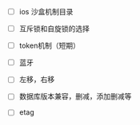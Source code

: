 * [ ] ios 沙盒机制目录
* [ ] 互斥锁和自旋锁的选择
* [ ] token机制（短期）
* [ ] 蓝牙
* [ ] 左移，右移
* [ ] 数据库版本兼容，删减，添加删减等
* [ ] etag





